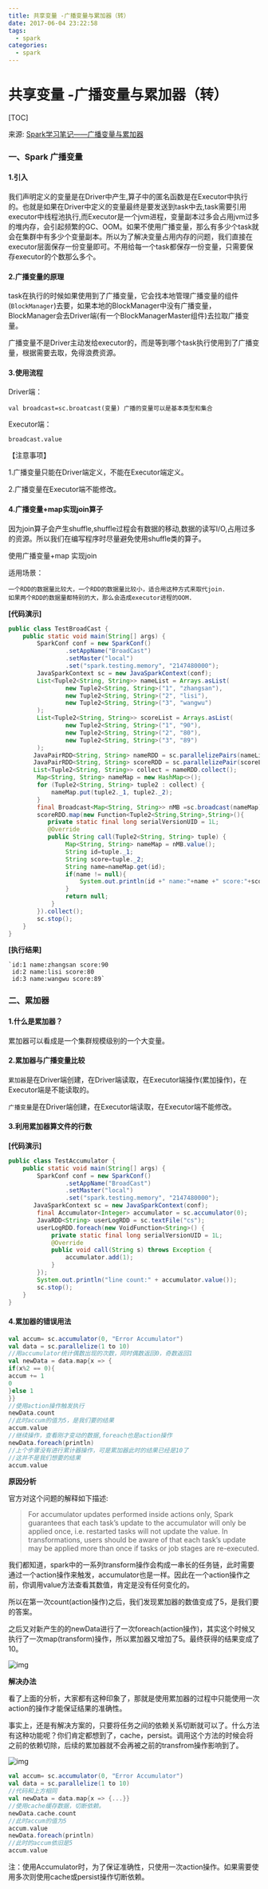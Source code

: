 ```yaml
---
title: 共享变量 -广播变量与累加器（转）
date: 2017-06-04 23:22:58
tags: 
  - spark
categories:
  - spark
---
```


# 共享变量 -广播变量与累加器（转）

[TOC]

来源: [Spark学习笔记——广播变量与累加器](https://andone1cc.github.io/2017/03/02/Spark/%E5%B9%BF%E6%92%AD%E5%8F%98%E9%87%8F%E4%B8%8E%E7%B4%AF%E5%8A%A0%E5%99%A8/)

### 一、Spark 广播变量

#### **1.引入**

我们声明定义的变量是在Driver中产生,算子中的匿名函数是在Executor中执行的。也就是如果在Driver中定义的变量最终是要发送到task中去,task需要引用executor中线程池执行,而Executor是一个jvm进程，变量副本过多会占用jvm过多的堆内存，会引起频繁的GC、OOM。如果不使用广播变量，那么有多少个task就会在集群中有多少个变量副本。所以为了解决变量占用内存的问题，我们直接在executor层面保存一份变量即可。不用给每一个task都保存一份变量，只需要保存executor的个数那么多个。

#### **2.广播变量的原理**

task在执行的时候如果使用到了广播变量，它会找本地管理广播变量的组件(`BlockManager`)去要，如果本地的BlockManager中没有广播变量，BlockManager会去Driver端(有一个BlockManagerMaster组件)去拉取广播变量。

广播变量不是Driver主动发给executor的，而是等到哪个task执行使用到了广播变量，根据需要去取，免得浪费资源。

#### **3.使用流程**

Driver端：

```
val broadcast=sc.broatcast(变量) 广播的变量可以是基本类型和集合

```

Executor端：

```
broadcast.value

```

【注意事项】

1.广播变量只能在Driver端定义，不能在Executor端定义。

2.广播变量在Executor端不能修改。

#### **4.广播变量+map实现join算子**

因为join算子会产生shuffle,shuffle过程会有数据的移动,数据的读写I/O,占用过多的资源。所以我们在编写程序时尽量避免使用shuffle类的算子。

使用广播变量+map 实现join

适用场景：

```
一个RDD的数据量比较大，一个RDD的数据量比较小，适合用这种方式来取代join.
如果两个RDD的数据量都特别的大，那么会造成executor进程的OOM.
```

**[代码演示]**

```java
public class TestBroadCast {
 	public static void main(String[] args) {
     	SparkConf conf = new SparkConf()
                .setAppName("BroadCast")
                .setMaster("local")
                .set("spark.testing.memory", "2147480000");
        JavaSparkContext sc = new JavaSparkContext(conf);
        List<Tuple2<String, String>> nameList = Arrays.asList(
                new Tuple2<String, String>("1", "zhangsan"),
                new Tuple2<String, String>("2", "lisi"),
                new Tuple2<String, String>("3", "wangwu")
        );
        List<Tuple2<String, String>> scoreList = Arrays.asList(
                new Tuple2<String, String>("1", "90"),
                new Tuple2<String, String>("2", "80"),
                new Tuple2<String, String>("3", "89")
        );
       JavaPairRDD<String, String> nameRDD = sc.parallelizePairs(nameList);
       JavaPairRDD<String, String> scoreRDD = sc.parallelizePair(scoreList);
       List<Tuple2<String, String>> collect = nameRDD.collect();
        Map<String, String> nameMap = new HashMap<>();
        for (Tuple2<String, String> tuple2 : collect) {
            nameMap.put(tuple2._1, tuple2._2);
        }	
        final Broadcast<Map<String, String>> nMB =sc.broadcast(nameMap);
        scoreRDD.map(new Function<Tuple2<String,String>,String>(){
           private static final long serialVersionUID = 1L;
           @Override
           public String call(Tuple2<String, String> tuple) {	
                Map<String, String> nameMap = nMB.value();
                String id=tuple._1;
                String score=tuple._2;
                String name=nameMap.get(id);
                if(name != null){
                    System.out.println(id +" name:"+name +" score:"+score);
                }
                return null;
            }
        }).collect();
        sc.stop();
    }
}
```

**[执行结果]**

```
`id:1 name:zhangsan score:90
 id:2 name:lisi score:80
 id:3 name:wangwu score:89`
```

### 二、累加器

#### **1.什么是累加器？**

累加器可以看成是一个集群规模级别的一个大变量。

#### **2.累加器与广播变量比较**

`累加器`是在Driver端创建，在Driver端读取，在Executor端操作(累加操作)，在Executor端是不能读取的。

`广播变量`是在Driver端创建，在Executor端读取，在Executor端不能修改。

#### **3.利用累加器算文件的行数**

**[代码演示]**

```java
public class TestAccumulator {
    public static void main(String[] args) {
        SparkConf conf = new SparkConf()
                .setAppName("BroadCast")
                .setMaster("local")
                .set("spark.testing.memory", "2147480000");
       JavaSparkContext sc = new JavaSparkContext(conf);	
        final Accumulator<Integer> accumulator = sc.accumulator(0);	
        JavaRDD<String> userLogRDD = sc.textFile("cs");	
        userLogRDD.foreach(new VoidFunction<String>() {	
            private static final long serialVersionUID = 1L;	
            @Override
            public void call(String s) throws Exception {
                accumulator.add(1);
            }
        });
        System.out.println("line count:" + accumulator.value());
        sc.stop();
    }
}
```

#### **4.累加器的错误用法**

```scala
val accum= sc.accumulator(0, "Error Accumulator")
val data = sc.parallelize(1 to 10)	
//用accumulator统计偶数出现的次数，同时偶数返回0，奇数返回1	
val newData = data.map{x => {	
if(x%2 == 0){	
accum += 1	
0	
}else 1	
}}	
//使用action操作触发执行	
newData.count	
//此时accum的值为5，是我们要的结果	
accum.value	
//继续操作，查看刚才变动的数据,foreach也是action操作	
newData.foreach(println)	
//上个步骤没有进行累计器操作，可是累加器此时的结果已经是10了	
//这并不是我们想要的结果
accum.value
```



**原因分析**

官方对这个问题的解释如下描述:

> For accumulator updates performed inside actions only, Spark guarantees that each task’s update to the accumulator will only be applied once, i.e. restarted tasks will not update the value. In transformations, users should be aware of that each task’s update may be applied more than once if tasks or job stages are re-executed.

我们都知道，spark中的一系列transform操作会构成一串长的任务链，此时需要通过一个action操作来触发，accumulator也是一样。因此在一个action操作之前，你调用value方法查看其数值，肯定是没有任何变化的。

所以在第一次count(action操作)之后，我们发现累加器的数值变成了5，是我们要的答案。

之后又对新产生的的newData进行了一次foreach(action操作)，其实这个时候又执行了一次map(transform)操作，所以累加器又增加了5。最终获得的结果变成了10。

![img](../../图/spark累加器1.png)

**解决办法**

看了上面的分析，大家都有这种印象了，那就是使用累加器的过程中只能使用一次action的操作才能保证结果的准确性。

事实上，还是有解决方案的，只要将任务之间的依赖关系切断就可以了。什么方法有这种功能呢？你们肯定都想到了，cache，persist。调用这个方法的时候会将之前的依赖切除，后续的累加器就不会再被之前的transfrom操作影响到了。

![img](../../图/spark累加器2.png)

```scala
val accum= sc.accumulator(0, "Error Accumulator")
val data = sc.parallelize(1 to 10)
//代码和上方相同
val newData = data.map{x => {...}}
//使用cache缓存数据，切断依赖。
newData.cache.count
//此时accum的值为5
accum.value
newData.foreach(println)
//此时的accum依旧是5
accum.value
```



注：使用Accumulator时，为了保证准确性，只使用一次action操作。如果需要使用多次则使用cache或persist操作切断依赖。